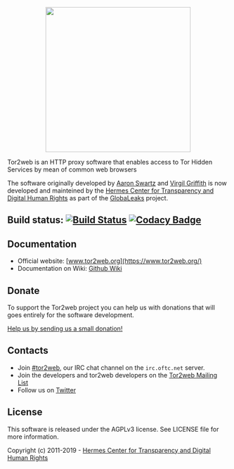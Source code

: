 <p align="center">
  <img src="/data/static/tor2web.png" width="330">
</p>

Tor2web is an HTTP proxy software that enables access to Tor Hidden Services by mean of common web browsers

The software originally developed by [Aaron Swartz](https://en.wikipedia.org/wiki/Aaron_Swartz) and [Virgil Griffith](https://en.wikipedia.org/wiki/Virgil_Griffith) is now developed and mainteined by the [Hermes Center for Transparency and Digital Human Rights](https://www.hermescenter.org) as part of the [GlobaLeaks](https://github.com/globaleaks/GlobaLeaks/wiki/) project.

## Build status: [![Build Status](https://travis-ci.org/globaleaks/Tor2web.svg?branch=master)](https://travis-ci.org/globaleaks/Tor2web) [![Codacy Badge](https://api.codacy.com/project/badge/Grade/9278ba439d154cf783d9a84743b174f4)](https://www.codacy.com/app/GlobaLeaks/Tor2web?utm_source=github.com&amp;utm_medium=referral&amp;utm_content=globaleaks/Tor2web&amp;utm_campaign=Badge_Grade)

## Documentation
* Official website: [www.tor2web.org](https://www.tor2web.org/)
* Documentation on Wiki: [Github Wiki](https://github.com/globaleaks/tor2web/wiki)

## Donate
To support the Tor2web project you can help us with donations that will goes entirely for the software development.

[Help us by sending us a small donation!](https://www.hermescenter.org/home/about-mission/support-us/)

## Contacts
* Join [#tor2web](https://webchat.oftc.net/?nick=gl-guest.&channels=tor2web), our IRC chat channel on the `irc.oftc.net` server.
* Join the developers and tor2web developers on the [Tor2web Mailing List](https://lists.ghserv.net/mailman/listinfo/tor2web-talk)
* Follow us on [Twitter](https://twitter.com/tor2web)

## License
This software is released under the AGPLv3 license. See LICENSE file for more information.

Copyright (c) 2011-2019 - [Hermes Center for Transparency and Digital Human Rights](https://www.hermescenter.org)
